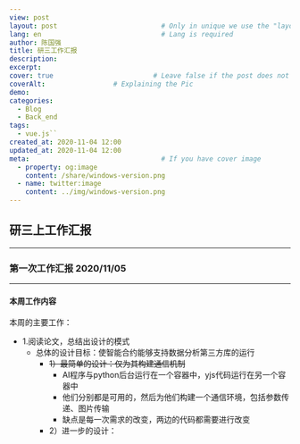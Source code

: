```yaml
---
view: post
layout: post                          # Only in unique we use the "layout: post"
lang: en                              # Lang is required
author: 陈国强
title: 研三工作汇报
description:
excerpt: 
cover: true                         # Leave false if the post does not have cover image, if there is set to true
coverAlt:                 # Explaining the Pic
demo:
categories:
  - Blog
  - Back_end
tags:
  - vue.js``
created_at: 2020-11-04 12:00
updated_at: 2020-11-04 12:00
meta:                                 # If you have cover image
  - property: og:image
    content: /share/windows-version.png  
  - name: twitter:image
    content: ../img/windows-version.png  
---
```


## 研三上工作汇报  

---  
### 第一次工作汇报  2020/11/05  
---  

#### 本周工作内容  

本周的主要工作：
+ 1.阅读论文，总结出设计的模式  
    + 总体的设计目标：使智能合约能够支持数据分析第三方库的运行    
        + ~~1）最简单的设计：仅为其构建通信机制~~   
            + AI程序与python后台运行在一个容器中，yjs代码运行在另一个容器中  
            + 他们分别都是可用的，然后为他们构建一个通信环境，包括参数传递、图片传输  
            + 缺点是每一次需求的改变，两边的代码都需要进行改变
        + 2）进一步的设计：  

